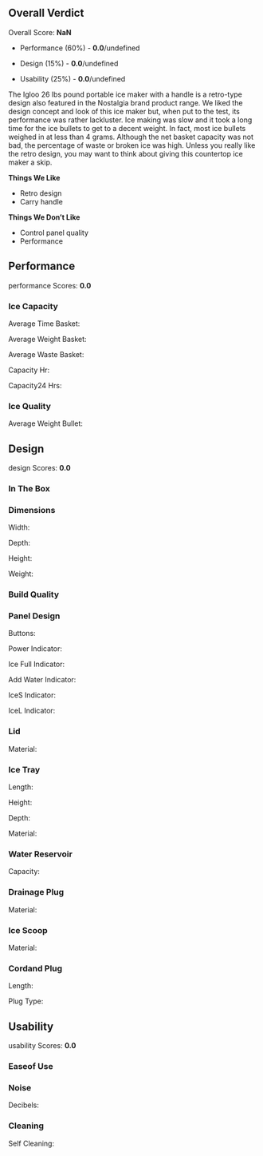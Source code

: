 Overall Verdict
---------------

Overall Score: **NaN**

*   Performance (60%) - **0.0**/undefined
    
*   Design (15%) - **0.0**/undefined
    
*   Usability (25%) - **0.0**/undefined
    

The Igloo 26 lbs pound portable ice maker with a handle is a retro-type design also featured in the Nostalgia brand product range. We liked the design concept and look of this ice maker but, when put to the test, its performance was rather lackluster. Ice making was slow and it took a long time for the ice bullets to get to a decent weight. In fact, most ice bullets weighed in at less than 4 grams. Although the net basket capacity was not bad, the percentage of waste or broken ice was high. Unless you really like the retro design, you may want to think about giving this countertop ice maker a skip.

**Things We Like**

*   Retro design
*   Carry handle

**Things We Don’t Like**

*   Control panel quality
*   Performance

Performance
-----------

performance Scores: **0.0**

### Ice Capacity

Average Time Basket:

Average Weight Basket:

Average Waste Basket:

Capacity Hr:

Capacity24 Hrs:

### Ice Quality

Average Weight Bullet:

Design
------

design Scores: **0.0**

### In The Box

### Dimensions

Width:

Depth:

Height:

Weight:

### Build Quality

### Panel Design

Buttons:

Power Indicator:

Ice Full Indicator:

Add Water Indicator:

IceS Indicator:

IceL Indicator:

### Lid

Material:

### Ice Tray

Length:

Height:

Depth:

Material:

### Water Reservoir

Capacity:

### Drainage Plug

Material:

### Ice Scoop

Material:

### Cordand Plug

Length:

Plug Type:

Usability
---------

usability Scores: **0.0**

### Easeof Use

### Noise

Decibels:

### Cleaning

Self Cleaning: